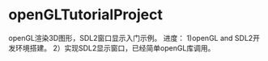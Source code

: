 # openGLTutorialProject
openGL渲染3D图形，SDL2窗口显示入门示例。
进度：
1)openGL and SDL2开发环境搭建。
2）实现SDL2显示窗口，已经简单openGL库调用。

